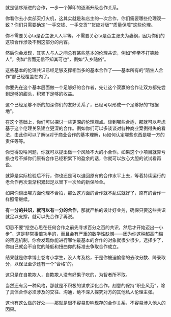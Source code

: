 就是循序渐进的合作，一步一个脚印的逐渐升级合作关系。

你看你去小卖部买打火机，这其实就是和店主的一次合作，你们需要哪些伦理观一致？你们只需要确定“一手交钱、一手交货”“货应对版”“质量保障”这些伦理。

你不需要关心ta是否主张人人平等，不需要关心ta是否主张夫为妻纲，因为你们的这项合作涉及不到这部分的内容。

然后你会发现，其实人与人之间总有某些基本的伦理共识，例如“伸拳不打笑脸人”，例如“言而无信不知其可也”，例如“入乡随俗”。

这些基本的伦理共识已经足够支撑相当多的基本合作了——基本所有的“陌生人合作”都已经覆盖在内了。

你要先在这个基本层面做一个足够好的合作者，先让这个双赢的合作让双方都先尝到足够的甜头，积累下足够的收益。

这个已经足够不断的加深你们的友好关系了，已经可以形成一个足够好的“根据地“。

在这个基础上，你们可以探讨一些更深的伦理观点。谈到哪些合适，那就可以考虑基于这个伦理关系建立更深的合作。例如你们可以多谈谈对各种商业案例得失的看法，由此你可以了解ta对于商业合作的基本理解，ta如何认定哪些东西是哪一方的责任等等。

你觉得没啥问题，你就可以提出做一个风险不大的小合作。如果这个小项目就算亏损也亏不掉你们原有合作已经积累下的盈余的话，你就可以放心大胆的试试看再说。

就算是实际检验后不行，你也还是可以退回原有的合作水平上去，等着持续运行的老合作再次渐渐积累起足以冒下一次险的新保险金。

如果你谈出哪方面伦理不合拍，那么这方面的合作就不乱试就好了，原有的合作一样照常继续。

****有一分的共识，就可以有一分的合作****，那就严格的设计好业务，确保只要这些共识就足以支撑，就可以先合作了再说。

切忌不要“挖空心思在任何合作之前先寻求百分之百的共识，然后才开始迈出一小步”，这是非常事倍功半的，而且会有严重的数学性缺憾——因为你这种超高门槛的筛选机制，你会发现你能进行哪怕最基本的合作的对象就很少很少。选择少了，你自己就会不自觉的降低和扭曲你的标准去争取合作成立。

结果就是你拿博士卷考小学生，没人考及格，于是你被迫偷偷的去改分数、降录取分，以保证至少还有一个“合格”的。

这只是在自欺欺人，自欺欺人没有好果子吃的，为智者所不取。

当然还有另一种风格，那就是不积极的谋求深化合作，刻意的保持“职业风范”，除了具体合作必须涉及的交往、沟通，绝不深入探究对方的其他私人伦理主张。

这也有这么做的好处——那就是很不容易影响现存的合作关系，不容易涉入他人的因果。